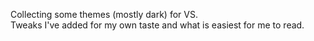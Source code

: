 Collecting some themes (mostly dark) for VS.   
Tweaks I've added for my own taste and what is easiest for me to read.

